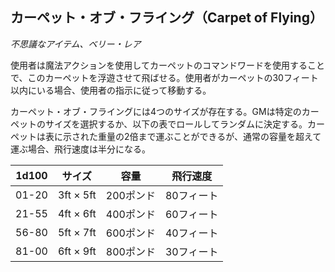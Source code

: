 ## カーペット・オブ・フライング（Carpet of Flying）
*不思議なアイテム、ベリー・レア*

使用者は魔法アクションを使用してカーペットのコマンドワードを使用することで、このカーペットを浮遊させて飛ばせる。使用者がカーペットの30フィート以内にいる場合、使用者の指示に従って移動する。

カーペット・オブ・フライングには4つのサイズが存在する。GMは特定のカーペットのサイズを選択するか、以下の表でロールしてランダムに決定する。カーペットは表に示された重量の2倍まで運ぶことができるが、通常の容量を超えて運ぶ場合、飛行速度は半分になる。

| 1d100 | サイズ | 容量 | 飛行速度 |
|-------|--------|------|----------|
| 01-20 | 3ft × 5ft | 200ポンド | 80フィート |
| 21-55 | 4ft × 6ft | 400ポンド | 60フィート |
| 56-80 | 5ft × 7ft | 600ポンド | 40フィート |
| 81-00 | 6ft × 9ft | 800ポンド | 30フィート |